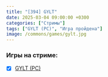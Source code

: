 ```yaml
---
title: "[394] GYLT"
date: 2025-03-04 09:00:00 +0300
categories: ["Стримы"]
tags: ["GYLT (PC)", "Игра пройдена"]
image: /commons/games/gylt.jpg
---
```


### Игры на стриме:
+ [x] [GYLT (PC)](/tags/gylt-pc)
